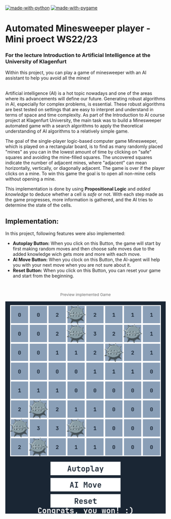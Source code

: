 
[![made-with-python](https://img.shields.io/badge/Made%20with-Python-informational?style=flat-square)](https://www.python.org/)
[![made-with-pygame](https://img.shields.io/badge/Made%20With-Pygame-informational?style=flat-square)](https://www.pygame.org/)


# Automated Minesweeper player - Mini proect WS22/23
### For the lecture Introduction to Artificial Intelligence at the University of Klagenfurt

Within this project, you can play a game of minesweeper with an AI assistant to help you avoid all the mines!

<br>Artificial intelligence (AI) is a hot topic nowadays and one of the areas where its advancements will define our future. Generating robust algorithms in AI, especially for complex problems, is essential. These robust algorithms are best tested on settings that are easy to interpret and understand in terms of space and time complexity. 
As part of the Introduction to AI course project at Klagenfurt University, the main task was to build a Minesweeper automated game with a search algorithms to apply the theoretical understanding of AI algorithms to a relatively simple game. 

The goal of the single-player logic-based computer game Minesweeper, which is played on a rectangular board, is to find as many randomly placed "mines" as you can in the lowest amount of time by clicking on "safe" squares and avoiding the mine-filled squares. The uncovered squares indicate the number of adjacent mines, where "adjacent" can mean horizontally, vertically, or diagonally adjacent. The game is over if the player clicks on a mine. To win this game the goal is to open all non-mine cells without opening a mine.

This implementation is done by using **Propositional Logic** and *added knowledge* to deduce whether a cell is *safe* or not. With each step made as the game progresses, more information is gathered, and the AI tries to determine the state of the cells.

## Implementation: 
In this project, following features were also implemented:
- **Autoplay Button:** When you click on this Button, the game will start by first making random moves and then choose safe moves due to the added knowledge wich gets more and more with each move.
- **AI Move Button:** When you clock on this Button, the AI-agent will help you with your next move when you are not sure about it. 
- **Reset Button:** When you click on this Button, you can reset your game and start from the beginning.

<br>

<p align="center" style="font-size:12px;color:dimgray">Preview implemented Game</p>
<p align="center">
<img src="assets/images/preview_implementation.PNG" alt="Preview implemented Game"/>
